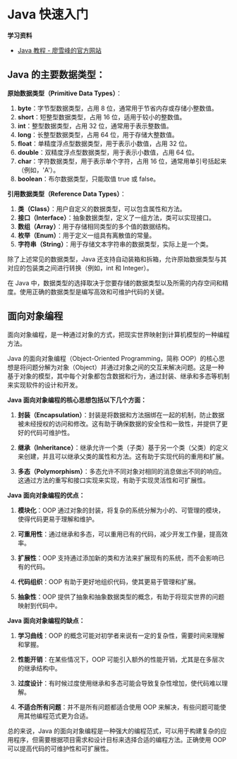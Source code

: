 # Java 快速入门

**学习资料**

- [Java 教程 - 廖雪峰的官方网站](https://www.liaoxuefeng.com/wiki/1252599548343744)

## Java 的主要数据类型：

**原始数据类型（Primitive Data Types）**：

1. **byte**：字节型数据类型，占用 8 位，通常用于节省内存或存储小整数值。
2. **short**：短整型数据类型，占用 16 位，适用于较小的整数值。
3. **int**：整型数据类型，占用 32 位，通常用于表示整数值。
4. **long**：长整型数据类型，占用 64 位，用于存储大整数值。
5. **float**：单精度浮点型数据类型，用于表示小数值，占用 32 位。
6. **double**：双精度浮点型数据类型，用于表示小数值，占用 64 位。
7. **char**：字符数据类型，用于表示单个字符，占用 16 位，通常用单引号括起来（例如，'A'）。
8. **boolean**：布尔数据类型，只能取值 true 或 false。

**引用数据类型（Reference Data Types）**：

1. **类（Class）**：用户自定义的数据类型，可以包含属性和方法。
2. **接口（Interface）**：抽象数据类型，定义了一组方法，类可以实现接口。
3. **数组（Array）**：用于存储相同类型的多个值的数据结构。
4. **枚举（Enum）**：用于定义一组具有离散值的常量。
5. **字符串（String）**：用于存储文本字符串的数据类型，实际上是一个类。

除了上述常见的数据类型，Java 还支持自动装箱和拆箱，允许原始数据类型与其对应的包装类之间进行转换（例如，int 和 Integer）。

在 Java 中，数据类型的选择取决于您要存储的数据类型以及所需的内存空间和精度。使用正确的数据类型是编写高效和可维护代码的关键。

## 面向对象编程

面向对象编程，是一种通过对象的方式，把现实世界映射到计算机模型的一种编程方法。

Java 的面向对象编程（Object-Oriented Programming，简称 OOP）的核心思想是将问题分解为对象（Object）并通过对象之间的交互来解决问题。这是一种基于对象的模型，其中每个对象都包含数据和行为，通过封装、继承和多态等机制来实现软件的设计和开发。

**Java 面向对象编程的核心思想包括以下几个方面：**

1. **封装（Encapsulation）**：封装是将数据和方法捆绑在一起的机制，防止数据被未经授权的访问和修改。这有助于确保数据的安全性和一致性，并提供了更好的代码可维护性。

2. **继承（Inheritance）**：继承允许一个类（子类）基于另一个类（父类）的定义来创建，并且可以继承父类的属性和方法。这有助于实现代码的重用和扩展。

3. **多态（Polymorphism）**：多态允许不同对象对相同的消息做出不同的响应。这通过方法的重写和接口实现来实现，有助于实现灵活性和可扩展性。

**Java 面向对象编程的优点：**

1. **模块化**：OOP 通过对象的封装，将复杂的系统分解为小的、可管理的模块，使得代码更易于理解和维护。

2. **可重用性**：通过继承和多态，可以重用已有的代码，减少开发工作量，提高效率。

3. **扩展性**：OOP 支持通过添加新的类和方法来扩展现有的系统，而不会影响已有的代码。

4. **代码组织**：OOP 有助于更好地组织代码，使其更易于管理和扩展。

5. **抽象性**：OOP 提供了抽象和抽象数据类型的概念，有助于将现实世界的问题映射到代码中。

**Java 面向对象编程的缺点：**

1. **学习曲线**：OOP 的概念可能对初学者来说有一定的复杂性，需要时间来理解和掌握。

2. **性能开销**：在某些情况下，OOP 可能引入额外的性能开销，尤其是在多层次的继承结构中。

3. **过度设计**：有时候过度使用继承和多态可能会导致复杂性增加，使代码难以理解。

4. **不适合所有问题**：并不是所有问题都适合使用 OOP 来解决，有些问题可能使用其他编程范式更为合适。

总的来说，Java 的面向对象编程是一种强大的编程范式，可以用于构建复杂的应用程序，但需要根据项目需求和设计目标来选择合适的编程方法。正确使用 OOP 可以提高代码的可维护性和可扩展性。
